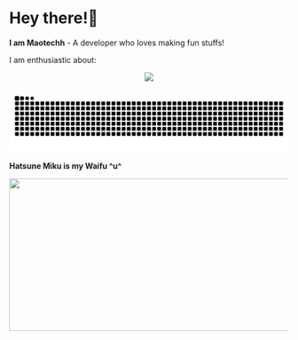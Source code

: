 # Hey there!👋  
**I am Maotechh** - A developer who loves making fun stuffs! 

   
I am enthusiastic about:  
<p align="center">
  <a href="https://skillicons.dev">
    <img src="https://skillicons.dev/icons?i=arduino,docker,c,cpp,py,css,html,md,grafana,ps,ae,vim,git,github" />
  </a>
</p>

<picture>
  <source media="(prefers-color-scheme: dark)" srcset="https://raw.githubusercontent.com/Maotechh/Maotechh/output/github-contribution-grid-snake-dark.svg">
  <source media="(prefers-color-scheme: light)" srcset="https://raw.githubusercontent.com/Maotechh/Maotechh/output/github-contribution-grid-snake.svg">
  <img alt="github contribution grid snake animation" src="https://raw.githubusercontent.com/Maotechh/Maotechh/output/github-contribution-grid-snake.svg">
</picture>
 
**Hatsune Miku is my Waifu ^u^**  

<img src="[Hatsune_miku_logo_v3](https://github.com/Maotechh/Maotechh/blob/main/Hatsune_miku_logo_v3.png)" width="640" height="275" />
